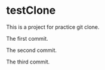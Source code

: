 # testClone
This is a project for practice git clone.

The first commit.

The second commit.

The third commit.

